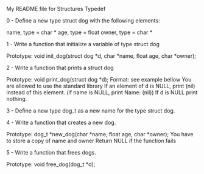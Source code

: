 My README file for Structures Typedef

0 - Define a new type struct dog with the following elements:

name, type = char *
age, type = float
owner, type = char *

1 - Write a function that initialize a variable of type struct dog

Prototype: void init_dog(struct dog *d, char *name, float age, char *owner);

2 - Write a function that prints a struct dog

Prototype: void print_dog(struct dog *d);
Format: see example bellow
You are allowed to use the standard library
If an element of d is NULL, print (nil) instead of this element. (if name is NULL, print Name: (nil))
If d is NULL print nothing.

3 - Define a new type dog_t as a new name for the type struct dog.

4 - Write a function that creates a new dog.

Prototype: dog_t *new_dog(char *name, float age, char *owner);
You have to store a copy of name and owner
Return NULL if the function fails

5 - Write a function that frees dogs.

Prototype: void free_dog(dog_t *d);

